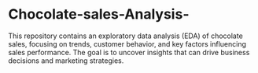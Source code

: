 # Chocolate-sales-Analysis-
This repository contains an exploratory data analysis (EDA) of chocolate sales, focusing on trends, customer behavior, and key factors influencing sales performance. The goal is to uncover insights that can drive business decisions and marketing strategies.
